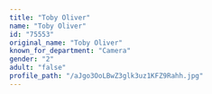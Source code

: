 ```yaml
---
title: "Toby Oliver"
name: "Toby Oliver"
id: "75553"
original_name: "Toby Oliver"
known_for_department: "Camera"
gender: "2"
adult: "false"
profile_path: "/aJgo3OoLBwZ3glk3uz1KFZ9Rahh.jpg"
---
```


